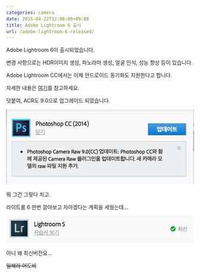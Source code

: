 ```yaml
---
categories: camera
date: 2015-04-22T12:00:00+09:00
title: Adobe Lightroom 6 출시
url: /adobe-lightroom-6-released/
---
```


Adobe Lightroom 6이 출시되었습니다.

변경 사항으로는 HDR이미지 생성, 파노라마 생성, 얼굴 인식, 성능 향상 등이 있습니다.

Adobe Lightroom CC에서는 이제 안드로이드 동기화도 지원한다고 합니다.

자세한 내용은 [여기](http://www.adobe.com/kr/products/photoshop-lightroom/features.html)를 참고하세요.

덧붙여, ACR도 9.0으로 업그레이드 되었습니다.

![포토샵 업데이트](01.png)

뭐 그건 그렇다 치고.

라이트룸 6 한번 깔아보고 자야겠다는 계획을 세웠는데...

![업데이트 되지 않은 라이트룸](02.png)

아니 왜 최신버전요...

~~일해라 어도비~~
